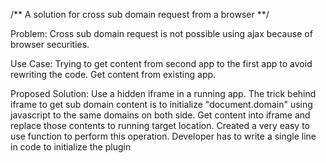 /**
	A solution for cross sub domain request from a browser
**/


Problem:
	Cross sub domain request is not possible using ajax because of browser securities. 

Use Case:
	Trying to get content from second app to the first app to avoid rewriting the code.
	Get content from existing app.

Proposed Solution:
	Use a hidden iframe in a running app.
	The trick behind iframe to get sub domain content is to initialize "document.domain" using javascript to the same domains on both side.
	Get content into iframe and replace those contents to running target location.
	Created a very easy to use function to perform this operation. Developer has to write a single line in code to initialize the plugin

